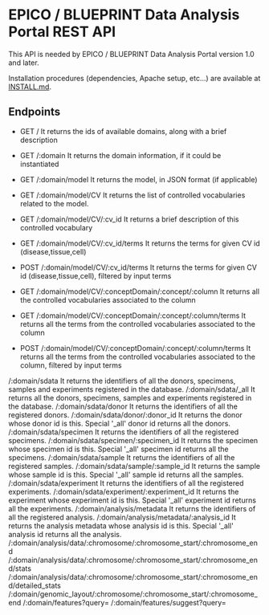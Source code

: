 EPICO / BLUEPRINT Data Analysis Portal REST API
=======================================

This API is needed by EPICO / BLUEPRINT Data Analysis Portal version 1.0 and later.

Installation procedures (dependencies, Apache setup, etc...) are available at [INSTALL.md](INSTALL.md).

Endpoints
--------

* GET /	It returns the ids of available domains, along with a brief description

* GET /:domain	It returns the domain information, if it could be instantiated

* GET /:domain/model	It returns the model, in JSON format (if applicable)

* GET /:domain/model/CV	It returns the list of controlled vocabularies related to the model.

* GET /:domain/model/CV/:cv_id	It returns a brief description of this controlled vocabulary

* GET /:domain/model/CV/:cv_id/terms	It returns the terms for given CV id (disease,tissue,cell)

* POST /:domain/model/CV/:cv_id/terms	It returns the terms for given CV id (disease,tissue,cell), filtered by input terms

* GET /:domain/model/CV/:conceptDomain/:concept/:column	It returns all the controlled vocabularies associated to the column

* GET /:domain/model/CV/:conceptDomain/:concept/:column/terms	It returns all the terms from the controlled vocabularies associated to the column

* POST /:domain/model/CV/:conceptDomain/:concept/:column/terms	It returns all the terms from the controlled vocabularies associated to the column, filtered by input terms

/:domain/sdata	It returns the identifiers of all the donors, specimens, samples and experiments registered in the database.
/:domain/sdata/_all	It returns all the donors, specimens, samples and experiments registered in the database.
/:domain/sdata/donor	It returns the identifiers of all the registered donors.
/:domain/sdata/donor/:donor_id	It returns the donor whose donor id is this. Special '_all' donor id returns all the donors.
/:domain/sdata/specimen	It returns the identifiers of all the registered specimens.
/:domain/sdata/specimen/:specimen_id	It returns the specimen whose specimen id is this. Special '_all' specimen id returns all the specimens.
/:domain/sdata/sample	It returns the identifiers of all the registered samples.
/:domain/sdata/sample/:sample_id	It returns the sample whose sample id is this. Special '_all' sample id returns all the samples.
/:domain/sdata/experiment	It returns the identifiers of all the registered experiments.
/:domain/sdata/experiment/:experiment_id	It returns the experiment whose experiment id is this. Special '_all' experiment id returns all the experiments.
/:domain/analysis/metadata	It returns the identifiers of all the registered analysis.
/:domain/analysis/metadata/:analysis_id	It returns the analysis metadata whose analysis id is this. Special '_all' analysis id returns all the analysis.
/:domain/analysis/data/:chromosome/:chromosome_start/:chromosome_end
/:domain/analysis/data/:chromosome/:chromosome_start/:chromosome_end/stats
/:domain/analysis/data/:chromosome/:chromosome_start/:chromosome_end/detailed_stats
/:domain/genomic_layout/:chromosome/:chromosome_start/:chromosome_end
/:domain/features?query=
/:domain/features/suggest?query=

